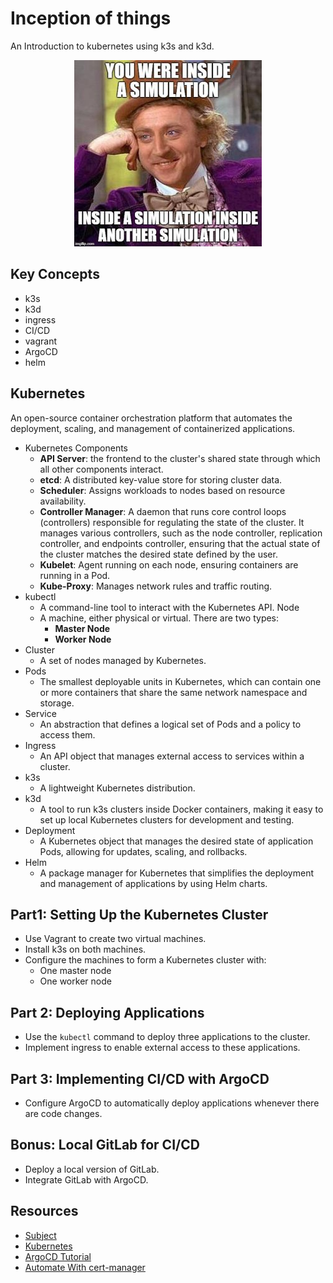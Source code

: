 # Inception of things

An Introduction to kubernetes using k3s and k3d.

<p align="center">
  <img src="./static/1.jpg" />
</p>


## Key Concepts
- k3s
- k3d
- ingress
- CI/CD
- vagrant
- ArgoCD
- helm


## Kubernetes
An open-source container orchestration platform that automates the deployment, scaling, and management of containerized applications.

- Kubernetes Components
  - **API Server**: the frontend to the cluster's shared state through which all other components interact.
  - **etcd**: A distributed key-value store for storing cluster data.
  - **Scheduler**: Assigns workloads to nodes based on resource availability.
  - **Controller Manager**: A daemon that runs core control loops (controllers) responsible for regulating the state of the cluster. It manages various controllers, such as the node controller, replication controller, and endpoints controller, ensuring that the actual state of the cluster matches the desired state defined by the user.
  - **Kubelet**: Agent running on each node, ensuring containers are running in a Pod.
  - **Kube-Proxy**: Manages network rules and traffic routing.
- kubectl
  - A command-line tool to interact with the Kubernetes API.
Node
  - A machine, either physical or virtual. There are two types:
    - **Master Node**
    - **Worker Node**
- Cluster
  - A set of nodes managed by Kubernetes.
- Pods 
  - The smallest deployable units in Kubernetes, which can contain one or more containers that share the same network namespace and storage.
- Service
  - An abstraction that defines a logical set of Pods and a policy to access them.
- Ingress
  - An API object that manages external access to services within a cluster.
- k3s
  - A lightweight Kubernetes distribution.
- k3d
  - A tool to run k3s clusters inside Docker containers, making it easy to set up local Kubernetes clusters for development and testing.
- Deployment
  - A Kubernetes object that manages the desired state of application Pods, allowing for updates, scaling, and rollbacks.
- Helm
  - A package manager for Kubernetes that simplifies the deployment and management of applications by using Helm charts.


## Part1: Setting Up the Kubernetes Cluster

- Use Vagrant to create two virtual machines.
- Install k3s on both machines.
- Configure the machines to form a Kubernetes cluster with:
  - One master node
  - One worker node

## Part 2: Deploying Applications

- Use the `kubectl` command to deploy three applications to the cluster.
- Implement ingress to enable external access to these applications.

## Part 3: Implementing CI/CD with ArgoCD

- Configure ArgoCD to automatically deploy applications whenever there are code changes.

## Bonus: Local GitLab for CI/CD

- Deploy a local version of GitLab.
- Integrate GitLab with ArgoCD.

## Resources
- [Subject](./static/inception%20of%20things.pdf)
- [Kubernetes](https://www.youtube.com/watch?v=X48VuDVv0do)
- [ArgoCD Tutorial](https://www.youtube.com/watch?v=MeU5_k9ssrs&t=1802s)
- [Automate With cert-manager](https://www.youtube.com/watch?v=D7ijCjE31GA)
